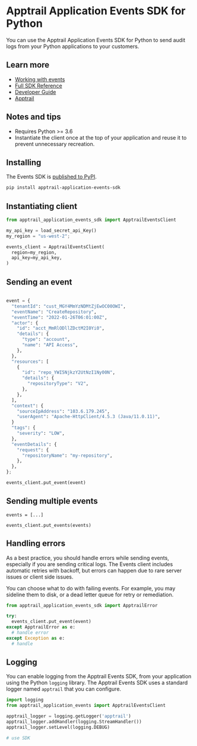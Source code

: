 # Apptrail Application Events SDK for Python

You can use the Apptrail Application Events SDK for Python to send audit logs from your
Python applications to your customers.

## Learn more

- [Working with events](https://apptrail.com/docs/applications/guide/working-with-events/overview)
- [Full SDK Reference](https://apptrail.com/docs/applications/guide/working-with-events/using-the-events-sdk/application-events-sdk-python)
- [Developer Guide](https://apptrail.com/docs/applications/guide)
- [Apptrail](https://apptrail.com)

## Notes and tips

- Requires Python >= 3.6
- Instantiate the client once at the top of your application and reuse it to prevent unnecessary recreation.

## Installing

The Events SDK is [published to PyPI](https://pypi.org/project/apptrail-application-events-sdk).

```bash
pip install apptrail-application-events-sdk
```

## Instantiating client

```python
from apptrail_application_events_sdk import ApptrailEventsClient

my_api_key = load_secret_api_Key()
my_region = "us-west-2";

events_client = ApptrailEventsClient(
  region=my_region,
  api_key=my_api_key,
)
```

## Sending an event

```python

event = {
  "tenantId": "cust_MGY4MmYzNDMtZjEwOC00OWI",
  "eventName": "CreateRepository",
  "eventTime": "2022-01-26T06:01:00Z",
  "actor": {
    "id": "acct_MmRlODllZDctM2I0Yi0",
    "details": {
      "type": "account",
      "name": "API Access",
    },
  },
  "resources": [
    {
      "id": "repo_YWI5NjkzY2UtNzI1Ny00N",
      "details": {
        "repositoryType": "V2",
      },
    },
  ],
  "context": {
    "sourceIpAddress": "103.6.179.245",
    "userAgent": "Apache-HttpClient/4.5.3 (Java/11.0.11)",
  }
  "tags": {
    "severity": "LOW",
  },
  "eventDetails": {
    "request": {
      "repositoryName": "my-repository",
    },
  },
};

events_client.put_event(event)
```

## Sending multiple events

```
events = [...]

events_client.put_events(events)
```

## Handling errors

As a best practice, you should handle errors while sending events, especially if you are sending critical logs. The Events client includes automatic retries with backoff, but errors can happen due to rare server issues or client side issues.

You can choose what to do with failing events. For example, you may sideline them to disk, or a dead letter queue for retry or remediation.

```python
from apptrail_application_events_sdk import ApptrailError

try:
  events_client.put_event(event)
except ApptrailError as e:
  # handle error
except Exception as e:
  # handle
```

## Logging

You can enable logging from the Apptrail Events SDK, from your application using the Python `logging` library. The Apptrail Events SDK uses a standard logger named `apptrail` that you can configure.

```python
import logging
from apptrail_application_events import ApptrailEventsClient

apptrail_logger = logging.getLogger('apptrail')
apptrail_logger.addHandler(logging.StreamHandler())
apptrail_logger.setLevel(logging.DEBUG)

# use SDK
```
